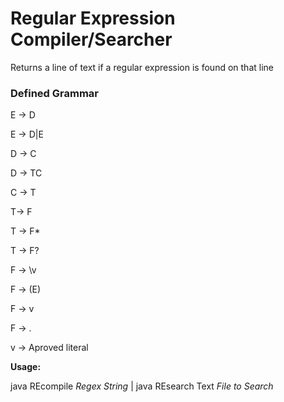 # Regular Expression Compiler/Searcher

Returns a line of text if a regular expression is found on that line 

### Defined Grammar

E -> D

E -> D|E

D -> C

D -> TC

C -> T

T-> F

T -> F*

T -> F?

F -> \v

F -> (E)

F -> v 

F -> .

v -> Aproved literal 

**Usage:**

java  REcompile *Regex String* | java REsearch Text *File to Search*
